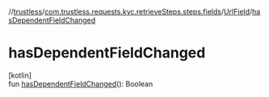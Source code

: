 //[trustless](../../../index.md)/[com.trustless.requests.kyc.retrieveSteps.steps.fields](../index.md)/[UrlField](index.md)/[hasDependentFieldChanged](has-dependent-field-changed.md)

# hasDependentFieldChanged

[kotlin]\
fun [hasDependentFieldChanged](has-dependent-field-changed.md)(): Boolean
